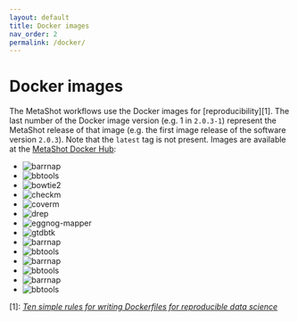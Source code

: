 ```yaml
---
layout: default
title: Docker images
nav_order: 2
permalink: /docker/
---
```


# Docker images

The MetaShot workflows use the Docker images for [reproducibility][1]. The last
number of the Docker image version (e.g. 1 in `2.0.3-1`) represent the MetaShot
release of that image (e.g. the first image release of the software version
`2.0.3`). Note that the `latest` tag is not present. Images are available at the
[MetaShot Docker Hub](https://hub.docker.com/u/metashot/):
                                          
- ![barrnap](https://img.shields.io/docker/v/metashot/barrnap?sort=semver&link=https://hub.docker.com/repository/docker/metashot/barrnap)
- ![bbtools](https://img.shields.io/docker/v/metashot/bbtools?sort=semver&link=https://hub.docker.com/repository/docker/metashot/bbtools)
- ![bowtie2](https://img.shields.io/docker/v/metashot/bowtie2?sort=semver&link=https://hub.docker.com/repository/docker/metashot/bowtie2)
- ![checkm](https://img.shields.io/docker/v/metashot/checkm?sort=semver&link=https://hub.docker.com/repository/docker/metashot/checkm)
- ![coverm](https://img.shields.io/docker/v/metashot/coverm?sort=semver&link=https://hub.docker.com/repository/docker/metashot/coverm)
- ![drep](https://img.shields.io/docker/v/metashot/drep?sort=semver&link=https://hub.docker.com/repository/docker/metashot/drep)
- ![eggnog-mapper](https://img.shields.io/docker/v/metashot/eggnog-mapper?sort=semver&link=https://hub.docker.com/repository/docker/metashot/eggnog-mapper)
- ![gtdbtk](https://img.shields.io/docker/v/metashot/gtdbtk?sort=semver&link=https://hub.docker.com/repository/docker/metashot/gtdbtk)
- ![barrnap](https://img.shields.io/docker/v/metashot/barrnap?sort=semver&link=https://hub.docker.com/repository/docker/metashot/barrnap)
- ![bbtools](https://img.shields.io/docker/v/metashot/bbtools?sort=semver&link=https://hub.docker.com/repository/docker/metashot/bbtools)
- ![barrnap](https://img.shields.io/docker/v/metashot/barrnap?sort=semver&link=https://hub.docker.com/repository/docker/metashot/barrnap)
- ![bbtools](https://img.shields.io/docker/v/metashot/bbtools?sort=semver&link=https://hub.docker.com/repository/docker/metashot/bbtools)
- ![barrnap](https://img.shields.io/docker/v/metashot/barrnap?sort=semver&link=https://hub.docker.com/repository/docker/metashot/barrnap)
- ![bbtools](https://img.shields.io/docker/v/metashot/bbtools?sort=semver&link=https://hub.docker.com/repository/docker/metashot/bbtools)


[1]: [*Ten simple rules for writing Dockerfiles for reproducible data
     science*](https://journals.plos.org/ploscompbiol/article?id=10.1371/journal.pcbi.1008316)